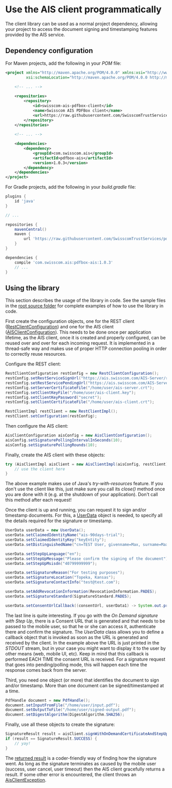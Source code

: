 # Use the AIS client programmatically
The client library can be used as a normal project dependency, allowing your project to access
the document signing and timestamping features provided by the AIS service.

## Dependency configuration
For Maven projects, add the following in your _POM_ file:
```xml
<project xmlns="http://maven.apache.org/POM/4.0.0" xmlns:xsi="http://www.w3.org/2001/XMLSchema-instance"
         xsi:schemaLocation="http://maven.apache.org/POM/4.0.0 http://maven.apache.org/xsd/maven-4.0.0.xsd">

    <!-- ... -->
    
    <repositories>
        <repository>
            <id>swisscom-ais-pdfbox-client</id>
            <name>Swisscom AIS PDFBox client</name>
            <url>https://raw.githubusercontent.com/SwisscomTrustServices/pdfbox-ais/main/repository</url>
        </repository>
    </repositories>
    
    <!-- ... -->

    <dependencies>
        <dependency>
            <groupId>com.swisscom.ais</groupId>
            <artifactId>pdfbox-ais</artifactId>
            <version>1.0.3</version>
        </dependency>
    </dependencies>
</project>
```

For Gradle projects, add the following in your _build.gradle_ file:
```groovy
plugins {
    id 'java'
}

// ...

repositories {
    mavenCentral()
    maven {
        url 'https://raw.githubusercontent.com/SwisscomTrustServices/pdfbox-ais/main/repository'
    }
}

dependencies {
    compile 'com.swisscom.ais:pdfbox-ais:1.0.3'
    // ...
}
```

## Using the library
This section describes the usage of the library in code. See the sample files 
in the [root source folder](../src/main/java/com/swisscom/ais) for complete examples of how to use the library in code.

First create the configuration objects, one for the REST client 
([RestClientConfiguration](../src/main/java/com/swisscom/ais/client/rest/RestClientConfiguration.java)) and one for the AIS client 
([AISClientConfiguration](../src/main/java/com/swisscom/ais/client/AisClientConfiguration.java)). This needs to be done once per application
lifetime, as the AIS client, once it is created and properly configured, can be reused over and over for each incoming request. It is implemented
in a thread-safe way and makes use of proper HTTP connection pooling in order to correctly reuse resources.

Configure the REST client:
```java
RestClientConfiguration restConfig = new RestClientConfiguration();
restConfig.setRestServiceSignUrl("https://ais.swisscom.com/AIS-Server/rs/v1.0/sign");
restConfig.setRestServicePendingUrl("https://ais.swisscom.com/AIS-Server/rs/v1.0/pending");
restConfig.setServerCertificateFile("/home/user/ais-server.crt");
restConfig.setClientKeyFile("/home/user/ais-client.key");
restConfig.setClientKeyPassword("secret");
restConfig.setClientCertificateFile("/home/user/ais-client.crt");

RestClientImpl restClient = new RestClientImpl();
restClient.setConfiguration(restConfig);
```

Then configure the AIS client:
```java
AisClientConfiguration aisConfig = new AisClientConfiguration();
aisConfig.setSignaturePollingIntervalInSeconds(10);
aisConfig.setSignaturePollingRounds(10);
```

Finally, create the AIS client with these objects:
```java
try (AisClientImpl aisClient = new AisClientImpl(aisConfig, restClient)){
    // use the client here
}
```

The above example makes use of Java's _try-with-resources_ feature. If you don't use the client like this, just make sure you call its _close()_
method once you are done with it (e.g. at the shutdown of your application). Don't call this method after each request!

Once the client is up and running, you can request it to sign and/or timestamp documents. For this, a 
[UserData](../src/main/java/com/swisscom/ais/client/model/UserData.java) object is needed, to specify all the details required for the signature
or timestamp.

```java
UserData userData = new UserData();
userData.setClaimedIdentityName("ais-90days-trial");
userData.setClaimedIdentityKey("keyEntity");
userData.setDistinguishedName("cn=TEST User, givenname=Max, surname=Maximus, c=US, serialnumber=abcdefabcdefabcdefabcdefabcdef");

userData.setStepUpLanguage("en");
userData.setStepUpMessage("Please confirm the signing of the document");
userData.setStepUpMsisdn("40799999999");

userData.setSignatureReason("For testing purposes");
userData.setSignatureLocation("Topeka, Kansas");
userData.setSignatureContactInfo("test@test.com");

userData.setAddRevocationInformation(RevocationInformation.PADES);
userData.setSignatureStandard(SignatureStandard.PADES);

userData.setConsentUrlCallback((consentUrl, userData1) -> System.out.println("Consent URL: " + consentUrl));
```

The last line is quite interesting. If you go with the _On Demand signature with Step Up_, there is a Consent URL that is generated and that
needs to be passed to the mobile user, so that he or she can access it, authenticate there and confirm the signature. The _UserData_ class
allows you to define a callback object that is invoked as soon as the URL is generated and received by the client. In the example above
the URL is just printed in the _STDOUT_ stream, but in your case you might want to display it to the user by other means (web, mobile UI, etc).
Keep in mind that this callback is performed EACH TIME the consent URL is received. For a signature request that goes into pending/polling mode,
this will happen each time the response comes back from the server. 

Third, you need one object (or more) that identifies the document to sign and/or timestamp. More than one document can be signed/timestamped at
a time.

```java
PdfHandle document = new PdfHandle();
document.setInputFromFile("/home/user/input.pdf");
document.setOutputToFile("/home/user/signed-output.pdf");
document.setDigestAlgorithm(DigestAlgorithm.SHA256);
```

Finally, use all these objects to create the signature:

```java
SignatureResult result = aisClient.signWithOnDemandCertificateAndStepUp(Collections.singletonList(document), userData);
if (result == SignatureResult.SUCCESS) {
    // yay!
}
```

The [returned result](../src/main/java/com/swisscom/ais/client/model/SignatureResult.java) is a coder-friendly way of finding how the signature went. 
As long as the signature terminates as caused by the mobile user (success, user cancel, user timeout) then the AIS client gracefully returns a result. 
If some other error is encountered, the client throws
an [AisClientException](../src/main/java/com/swisscom/ais/client/AisClientException.java).
